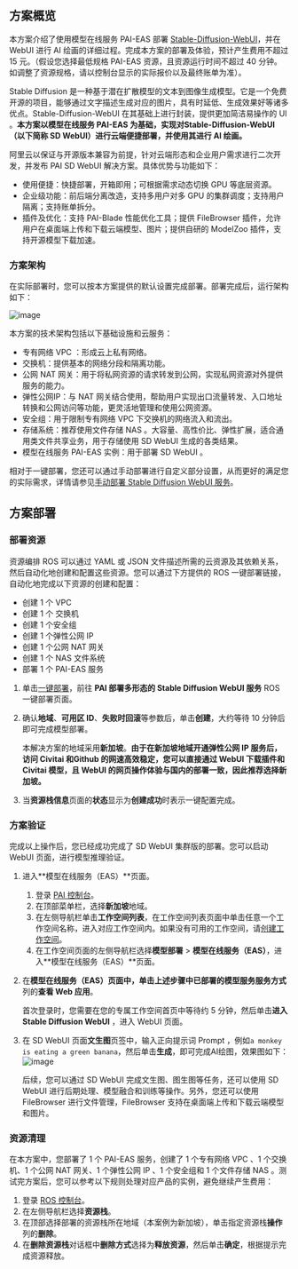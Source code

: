 ## 方案概览

本方案介绍了使用模型在线服务 PAI-EAS 部署 [Stable-Diffusion-WebUI](https://github.com/AUTOMATIC1111/stable-diffusion-webui)，并在 WebUI 进行 AI 绘画的详细过程。完成本方案的部署及体验，预计产生费用不超过 15 元。（假设您选择最低规格 PAI-EAS 资源，且资源运行时间不超过 40 分钟。如调整了资源规格，请以控制台显示的实际报价以及最终账单为准）。

Stable Diffusion 是一种基于潜在扩散模型的文本到图像生成模型。它是一个免费开源的项目，能够通过文字描述生成对应的图片，具有时延低、生成效果好等诸多优点。Stable-Diffusion-WebUI 在其基础上进行封装，提供更加简洁易操作的 UI 。**本方案以模型在线服务 PAI-EAS 为基础，实现对Stable-Diffusion-WebUI（以下简称 SD WebUI）进行云端便捷部署，并使用其进行 AI 绘画。**

阿里云以保证与开源版本兼容为前提，针对云端形态和企业用户需求进行二次开发，并发布 PAI SD WebUI 解决方案。具体优势与功能如下：

* 使用便捷：快捷部署，开箱即用；可根据需求动态切换 GPU 等底层资源。
* 企业级功能：前后端分离改造，支持多用户对多 GPU 的集群调度；支持用户隔离；支持账单拆分。
* 插件及优化：支持 PAI-Blade 性能优化工具；提供 FileBrowser 插件，允许用户在桌面端上传和下载云端模型、图片；提供自研的 ModelZoo 插件，支持开源模型下载加速。

### 方案架构

在实际部署时，您可以按本方案提供的默认设置完成部署。部署完成后，运行架构如下：

![image](https://help-static-aliyun-doc.aliyuncs.com/assets/img/zh-CN/3732017071/p762308.png)

本方案的技术架构包括以下基础设施和云服务：

* 专有网络 VPC ：形成云上私有网络。
* 交换机：提供基本的网络分段和隔离功能。
* 公网 NAT 网关：用于将私网资源的请求转发到公网，实现私网资源对外提供服务的能力。
* 弹性公网IP：与 NAT 网关结合使用，帮助用户实现出口流量转发、入口地址转换和公网访问等功能，更灵活地管理和使用公网资源。
* 安全组：用于限制专有网络 VPC 下交换机的网络流入和流出。
* 存储系统：推荐使用文件存储 NAS 。大容量、高性价比、弹性扩展，适合通用类文件共享业务，用于存储使用 SD WebUI 生成的各类结果。
* 模型在线服务 PAI-EAS 实例：用于部署 SD WebUI 。

相对于一键部署，您还可以通过手动部署进行自定义部分设置，从而更好的满足您的实际需求，详情请参见[手动部署 Stable Diffusion WebUI 服务](https://help.aliyun.com/zh/pai/use-cases/manually-deploy-the-stable-diffusion-webui-service)。

## 方案部署
### 部署资源


资源编排 ROS 可以通过 YAML 或 JSON 文件描述所需的云资源及其依赖关系，然后自动化地创建和配置这些资源。您可以通过下方提供的 ROS 一键部署链接，自动化地完成以下资源的创建和配置：

* 创建 1 个 VPC
* 创建 1 个 交换机
* 创建 1 个安全组
* 创建 1 个弹性公网 IP
* 创建 1 个公网 NAT 网关
* 创建 1 个 NAS 文件系统
* 部署 1 个 PAI-EAS 服务

1. 单击[一键部署](https://ros.console.aliyun.com/ap-southeast-1/stacks/create?spm=a2c4g.2509703.0.0.30393abas2QwOs&templateUrl=https://ros-public-templates.oss-cn-hangzhou.aliyuncs.com/service_template/technical-solution/pai-ai-painting-solution.yml&hideStepRow=true&pageTitle=PAI%E9%83%A8%E7%BD%B2%E5%A4%9A%E5%BD%A2%E6%80%81%E7%9A%84Stable%20Diffusion%20WebUI%E6%9C%8D%E5%8A%A1&isSimplified=true&disableNavigation=true&productNavBar=disabled)，前往 **PAI 部署多形态的 Stable Diffusion WebUI 服务** ROS 一键部署页面。
2. 确认**地域**、**可用区 ID**、**失败时回滚**等参数后，单击**创建**，大约等待 10 分钟后即可完成模型部署。
   
   本解决方案的地域采用**新加坡**。**由于在新加坡地域开通弹性公网 IP 服务后，访问 Civitai 和Github 的网速高效稳定，您可以直接通过 WebUI 下载插件和 Civitai 模型，且 WebUI 的网页操作体验与国内的部署一致，因此推荐选择新加坡。**
3. 当**资源栈信息**页面的**状态**显示为**创建成功**时表示一键配置完成。
### 方案验证


完成以上操作后，您已经成功完成了 SD WebUI 集群版的部署。您可以启动 WebUI 页面，进行模型推理验证。

1. 进入**模型在线服务（EAS）**页面。
   
   1. 登录 [PAI 控制台](https://pai.console.aliyun.com/?regionId=ap-southeast-1#/workspace/overview)。
   2. 在顶部菜单栏，选择**新加坡**地域。
   3. 在左侧导航栏单击**工作空间列表**，在工作空间列表页面中单击任意一个工作空间名称，进入对应工作空间内。如果没有可用的工作空间，请[创建工作空间](https://help.aliyun.com/zh/pai/user-guide/create-a-workspace)。
   4. 在工作空间页面的左侧导航栏选择**模型部署** > **模型在线服务（EAS）**，进入**模型在线服务（EAS）**页面。
2. 在**模型在线服务（EAS）**页面中，单击上述步骤中已部署的模型服务**服务方式**列的**查看 Web 应用**。
   
   首次登录时，您需要在您的专属工作空间首页中等待约 5 分钟，然后单击**进入 Stable Diffusion WebUI** ，进入 WebUI 页面。
3. 在 SD WebUI 页面**文生图**页签中，输入正向提示词 Prompt ，例如`a monkey is eating a green banana`，然后单击**生成**，即可完成AI绘图，效果图如下：![image](https://help-static-aliyun-doc.aliyuncs.com/assets/img/zh-CN/4732017071/p762417.png)
   
   后续，您可以通过 SD WebUI 完成文生图、图生图等任务，还可以使用 SD WebUI 进行后期处理、模型融合和训练等操作。另外，您还可以使用 FileBrowser 进行文件管理，FileBrowser 支持在桌面端上传和下载云端模型和图片。
### 资源清理


在本方案中，您部署了 1 个 PAI-EAS 服务，创建了 1 个专有网络 VPC 、1 个交换机、1 个公网 NAT 网关、1 个弹性公网 IP 、1 个安全组和 1 个文件存储 NAS 。测试完方案后，您可以参考以下规则处理对应产品的实例，避免继续产生费用：

1. 登录 [ROS 控制台](https://ros.console.aliyun.com/overview)。
2. 在左侧导航栏选择**资源栈**。
3. 在顶部选择部署的资源栈所在地域（本案例为新加坡），单击指定资源栈**操作**列的**删除**。
4. 在**删除资源栈**对话框中**删除方式**选择为**释放资源**，然后单击**确定**，根据提示完成资源释放。

